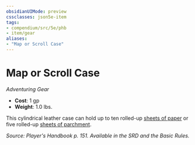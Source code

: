 ```yaml
---
obsidianUIMode: preview
cssclasses: json5e-item
tags:
- compendium/src/5e/phb
- item/gear
aliases: 
- "Map or Scroll Case"
---
```

# Map or Scroll Case
*Adventuring Gear*  

- **Cost**: 1 gp
- **Weight**: 1.0 lbs.

This cylindrical leather case can hold up to ten rolled-up [sheets of paper](/3-Mechanics/CLI/items/paper-one-sheet.md) or five rolled-up [sheets of parchment](/3-Mechanics/CLI/items/parchment-one-sheet.md).

*Source: Player's Handbook p. 151. Available in the SRD and the Basic Rules.*